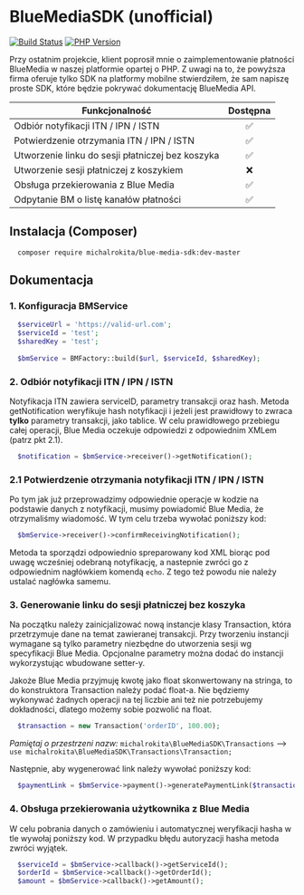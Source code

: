 # BlueMediaSDK (unofficial)
[![Build Status](https://img.shields.io/travis/michalrokita/BlueMediaSDK.svg?style=for-the-badge&logo=travis)](https://travis-ci.org/michalrokita/BlueMediaSDK)
[![PHP Version](https://img.shields.io/packagist/php-v/michalrokita/blue-media-sdk.svg?style=for-the-badge)](https://github.com/michalrokita/BlueMediaSDK)

Przy ostatnim projekcie, klient poprosił mnie o zaimplementowanie płatności BlueMedia w naszej platformie opartej o PHP. Z uwagi na to, że powyższa firma oferuje tylko SDK na platformy mobilne stwierdziłem, że sam napiszę proste SDK, które będzie pokrywać dokumentację BlueMedia API.

| Funkcjonalność  | Dostępna |
|--|:--:|
| Odbiór notyfikacji ITN / IPN / ISTN | ✅ |
|Potwierdzenie otrzymania ITN / IPN / ISTN | ✅ |
|Utworzenie linku do sesji płatniczej bez koszyka|✅|
|Utworzenie sesji płatniczej z koszykiem|❌|
|Obsługa przekierowania z Blue Media|✅|
|Odpytanie BM o listę kanałów płatności|✅|

## Instalacja (Composer)
```
  composer require michalrokita/blue-media-sdk:dev-master
```

## Dokumentacja

### 1. Konfiguracja BMService
```php
  $serviceUrl = 'https://valid-url.com';
  $serviceId = 'test';
  $sharedKey = 'test';
  
  $bmService = BMFactory::build($url, $serviceId, $sharedKey);
```

### 2. Odbiór notyfikacji ITN / IPN / ISTN
Notyfikacja ITN zawiera serviceID, parametry transakcji oraz hash. Metoda getNotification weryfikuje hash notyfikacji i jeżeli jest prawidłowy to zwraca **tylko** parametry transakcji, jako tablice. W celu prawidłowego przebiegu całej operacji, Blue Media oczekuje odpowiedzi z odpowiednim XMLem (patrz pkt 2.1).
```php
  $notification = $bmService->receiver()->getNotification();
```

### 2.1 Potwierdzenie otrzymania notyfikacji ITN / IPN / ISTN
Po tym jak już przeprowadzimy odpowiednie operacje w kodzie na podstawie danych z notyfikacji, musimy powiadomić Blue Media, że otrzymaliśmy wiadomość. W tym celu trzeba wywołać poniższy kod:
```php
  $bmService->receiver()->confirmReceivingNotification();
```
Metoda ta sporządzi odpowiednio spreparowany kod XML biorąc pod uwagę wcześniej odebraną notyfikację, a nastepnie zwróci go z odpowiednim nagłówkiem komendą `echo`. Z tego też powodu nie należy ustalać nagłówka samemu.

### 3. Generowanie linku do sesji płatniczej bez koszyka
Na początku należy zainicjalizować nową instancje klasy Transaction, która przetrzymuje dane na temat zawieranej transakcji. Przy tworzeniu instancji wymagane są tylko parametry niezbędne do utworzenia sesji wg specyfikacji Blue Media. Opcjonalne parametry można dodać do instancji wykorzystując wbudowane setter-y.

Jakoże Blue Media przyjmuję kwotę jako float skonwertowany na stringa, to do konstruktora Transaction należy podać float-a. Nie będziemy wykonywać żadnych operacji na tej liczbie ani też nie potrzebujemy dokładności, dlatego możemy sobie pozwolić na float.
```php
  $transaction = new Transaction('orderID', 100.00);
```
*Pamiętaj o przestrzeni nazw:* `michalrokita\BlueMediaSDK\Transactions`
--> `use michalrokita\BlueMediaSDK\Transactions\Transaction;`

Następnie, aby wygenerować link należy wywołać poniższy kod:
```php
  $paymentLink = $bmService->payment()->generatePaymentLink($transaction);
```

### 4. Obsługa przekierowania użytkownika z Blue Media
W celu pobrania danych o zamówieniu i automatycznej weryfikacji hasha w tle wywołaj poniższy kod. W przypadku błędu autoryzacji hasha metoda zwróci wyjątek.
```php
  $serviceId = $bmService->callback()->getServiceId();
  $orderId = $bmService->callback()->getOrderId();
  $amount = $bmService->callback()->getAmount();
```
